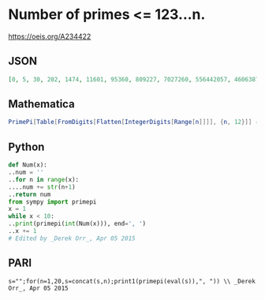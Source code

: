 # Number of primes <\= 123\.\.\.n\.
https://oeis.org/A234422
## JSON
```JSON
[0, 5, 30, 202, 1474, 11601, 95360, 809227, 7027260, 556442057, 46063874346, 3930144647471, 342720306370180, 30384643585371049, 2728974793135786013, 247673123284120245960, 22671892206713857205404]
```
## Mathematica
```Mathematica
PrimePi[Table[FromDigits[Flatten[IntegerDigits[Range[n]]]], {n, 12}]] (* _Alonso del Arte_, Dec 25 2013 *)
```
## Python
```Python
def Num(x):
..num = ''
..for n in range(x):
....num += str(n+1)
..return num
from sympy import primepi
x = 1
while x < 10:
..print(primepi(int(Num(x))), end=', ')
..x += 1
# Edited by _Derek Orr_, Apr 05 2015
```
## PARI
```PARI
s="";for(n=1,20,s=concat(s,n);print1(primepi(eval(s)),", ")) \\ _Derek Orr_, Apr 05 2015
```
